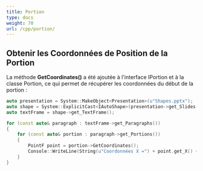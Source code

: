 ```yaml
---
title: Portion
type: docs
weight: 70
url: /cpp/portion/
---
```


## **Obtenir les Coordonnées de Position de la Portion**
La méthode **GetCoordinates()** a été ajoutée à l'interface IPortion et à la classe Portion, ce qui permet de récupérer les coordonnées du début de la portion :

``` cpp
auto presentation = System::MakeObject<Presentation>(u"Shapes.pptx");
auto shape = System::ExplicitCast<IAutoShape>(presentation->get_Slides()->idx_get(0)->get_Shapes()->idx_get(0));
auto textFrame = shape->get_TextFrame();

for (const auto& paragraph : textFrame->get_Paragraphs())
{
    for (const auto& portion : paragraph->get_Portions())
    {
        PointF point = portion->GetCoordinates();
        Console::WriteLine(String(u"Coordonnées X =") + point.get_X() + u" Coordonnées Y =" + point.get_Y());
    }
}
```